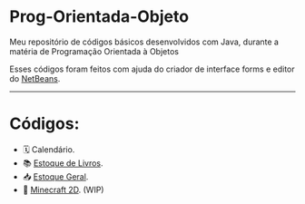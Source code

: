 # Prog-Orientada-Objeto
Meu repositório de códigos básicos desenvolvidos com Java, durante a matéria de Programação Orientada à Objetos

Esses códigos foram feitos com ajuda do criador de interface forms e editor do [NetBeans](https://netbeans.apache.org/).

---

# Códigos:

- 🗓️ Calendário.
- 📚 [Estoque de Livros](/Livros/).
- 📥 [Estoque Geral](/Estoque).
- 🧊 [Minecraft 2D](/Mine2D). (WIP)

